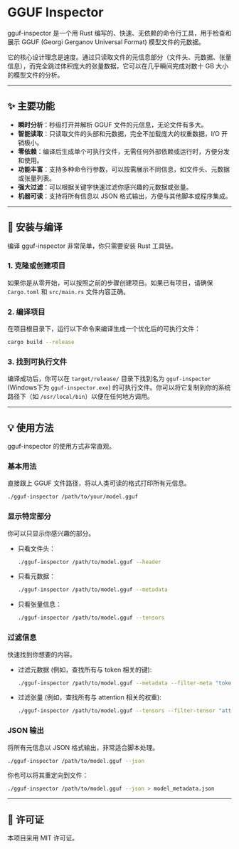 # GGUF Inspector

gguf-inspector 是一个用 Rust 编写的、快速、无依赖的命令行工具，用于检查和展示 GGUF (Georgi Gerganov Universal Format) 模型文件的元数据。

它的核心设计理念是速度。通过只读取文件的元信息部分（文件头、元数据、张量信息），而完全跳过体积庞大的张量数据，它可以在几乎瞬间完成对数十 GB 大小的模型文件的分析。

---

## ✨ 主要功能

- **瞬时分析**：秒级打开并解析 GGUF 文件的元信息，无论文件有多大。
- **智能读取**：只读取文件的头部和元数据，完全不加载庞大的权重数据，I/O 开销极小。
- **零依赖**：编译后生成单个可执行文件，无需任何外部依赖或运行时，方便分发和使用。
- **功能丰富**：支持多种命令行参数，可以按需展示不同信息，如文件头、元数据或张量列表。
- **强大过滤**：可以根据关键字快速过滤你感兴趣的元数据或张量。
- **机器可读**：支持将所有信息以 JSON 格式输出，方便与其他脚本或程序集成。

---

## 🚀 安装与编译

编译 gguf-inspector 非常简单，你只需要安装 Rust 工具链。

### 1. 克隆或创建项目

如果你是从零开始，可以按照之前的步骤创建项目。如果已有项目，请确保 `Cargo.toml` 和 `src/main.rs` 文件内容正确。

### 2. 编译项目

在项目根目录下，运行以下命令来编译生成一个优化后的可执行文件：

```bash
cargo build --release
```

### 3. 找到可执行文件

编译成功后，你可以在 `target/release/` 目录下找到名为 `gguf-inspector` (Windows下为 `gguf-inspector.exe`) 的可执行文件。你可以将它复制到你的系统路径下（如 `/usr/local/bin`）以便在任何地方调用。

---

## 💡 使用方法

gguf-inspector 的使用方式非常直观。

### 基本用法

直接跟上 GGUF 文件路径，将以人类可读的格式打印所有元信息。

```bash
./gguf-inspector /path/to/your/model.gguf
```

### 显示特定部分

你可以只显示你感兴趣的部分。

- 只看文件头：

  ```bash
  ./gguf-inspector /path/to/model.gguf --header
  ```

- 只看元数据：

  ```bash
  ./gguf-inspector /path/to/model.gguf --metadata
  ```

- 只看张量信息：

  ```bash
  ./gguf-inspector /path/to/model.gguf --tensors
  ```

### 过滤信息

快速找到你想要的内容。

- 过滤元数据 (例如，查找所有与 token 相关的键):

  ```bash
  ./gguf-inspector /path/to/model.gguf --metadata --filter-meta "token"
  ```

- 过滤张量 (例如，查找所有与 attention 相关的权重):

  ```bash
  ./gguf-inspector /path/to/model.gguf --tensors --filter-tensor "attention"
  ```

### JSON 输出

将所有元信息以 JSON 格式输出，非常适合脚本处理。

```bash
./gguf-inspector /path/to/model.gguf --json
```

你也可以将其重定向到文件：

```bash
./gguf-inspector /path/to/model.gguf --json > model_metadata.json
```

---

## 📄 许可证

本项目采用 MIT 许可证。


